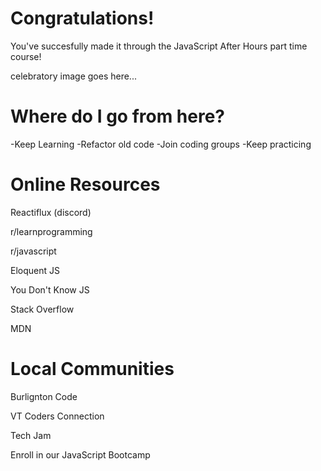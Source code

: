 # Congratulations!

You've succesfully made it through the JavaScript After Hours part time course!

celebratory image goes here...

# Where do I go from here?
  -Keep Learning
  -Refactor old code
  -Join coding groups
  -Keep practicing

# Online Resources

Reactiflux (discord)

r/learnprogramming

r/javascript

Eloquent JS

You Don't Know JS

Stack Overflow

MDN

# Local Communities

Burlignton Code

VT Coders Connection

Tech Jam

Enroll in our JavaScript Bootcamp
